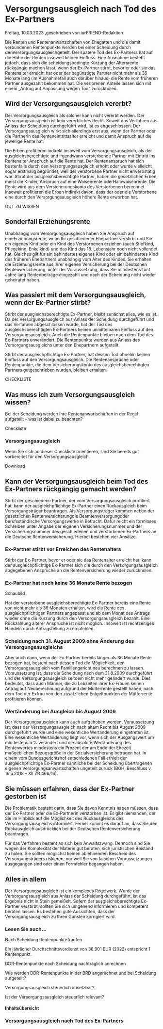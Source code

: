 # Versorgungsausgleich nach Tod des Ex-Partners

Freitag, 10.03.2023 ,geschrieben von iurFRIEND-Redaktion

Die Renten und Rentenanwartschaften von Ehegatten und die damit verbundenen Rentenpunkte werden bei einer Scheidung durch denVersorgungsausgleichgeteilt. Der spätere Tod des Ex-Partners hat auf die Höhe der Renten insoweit keinen Einfluss. Eine Ausnahme besteht jedoch, dass sich die scheidungsbedingte Kürzung der Altersrente rückgängig machen lässt, wenn der Ex-Partner stirbt, bevor er oder sie das Rentenalter erreicht hat oder der begünstigte Partner nicht mehr als 36 Monate lang (im Ausnahmefall auch darüber hinaus) die Rente vom früheren Partner ausgezahlt bekommen hat. Die verlorenen Anteile lassen sich mit einem „Antrag auf Anpassung wegen Tod“ zurückholen.

## Wird der Versorgungsausgleich vererbt?

Der Versorgungsausgleich als solcher kann nicht vererbt werden. Der Versorgungsausgleich ist kein vererbliches Recht. Soweit das Verfahren aus Anlass der Scheidung durchgeführt wird, ist es abgeschlossen. Der Versorgungsausgleich wirkt sich allerdings erst aus, wenn der Partner oder die Partnerin das Renteneintrittsalter erreicht und damit Anspruch auf die jeweilige Rente hat.

Die Erben profitieren indirekt insoweit vom Versorgungsausgleich, als der ausgleichsberechtigte und irgendwann versterbende Partner mit Eintritt ins Rentenalter Anspruch auf die Rente hat. Der Rentenanspruch hat sich bestenfalls durch den Versorgungsausgleich erhöht oder wurde vielleicht sogar erstmalig begründet, weil der verstorbene Partner nicht erwerbstätig war. Stirbt der ausgleichsberechtigte Partner, haben die gesetzlichen Erben, meist die Kinder, Anspruch auf eine Waisenrente oderHalbwaisenrente. Die Rente wird aus dem Versicherungskonto des Verstorbenen berechnet. Insoweit profitieren die Erben indirekt davon, dass der oder die Verstorbene eine durch den Versorgungsausgleich höhere Rente erworben hat.

GUT ZU WISSEN

## Sonderfall Erziehungsrente

Unabhängig vom Versorgungsausgleich haben Sie Anspruch auf eineErziehungsrente, wenn Ihr geschiedener Ehepartner verstirbt und Sie ein eigenes Kind oder ein Kind des Verstorbenen erziehen (auch Stiefkind, Pflegekind, Enkelkind) und das Kind das 18. Lebensjahr noch nicht vollendet hat. Gleiches gilt für ein behindertes eigenes Kind oder ein behindertes Kind des früheren Ehepartners unabhängig vom Alter des Kindes. Sie erhalten die Erziehungsrente aus Ihrer eigenen Versicherung bei der Deutschen Rentenversicherung, unter der Voraussetzung, dass Sie mindestens fünf Jahre lang Rentenbeiträge eingezahlt und nach der Scheidung nicht wieder geheiratet haben.

## Was passiert mit dem Versorgungsausgleich, wenn der Ex-Partner stirbt?

Stirbt der ausgleichsberechtigte Ex-Partner, bleibt zunächst alles, wie es ist. Da der Versorgungsausgleich aus Anlass der Scheidung durchgeführt und das Verfahren abgeschlossen wurde, hat der Tod des ausgleichsberechtigten Ex-Partners keinen unmittelbaren Einfluss auf den Versorgungsausgleich. Auch die Rentenpunkte bleiben nach dem Tod des Ex-Partners unverändert. Die Rentenpunkte wurden aus Anlass des Versorgungsausgleichs unter den Ehepartnern aufgeteilt.

Stirbt der ausgleichpflichtige Ex-Partner, hat dessen Tod ohnehin keinen Einfluss auf den Versorgungsausgleich. Die Rentenansprüche oder Rentenpunkte, die dem Versicherungskonto des ausgleichsberechtigten Partners gutgeschrieben wurden, bleiben erhalten.

CHECKLISTE

## Was muss ich zum Versorgungsausgleich wissen?

Bei der Scheidung werden Ihre Rentenanwartschaften in der Regel aufgeteilt - was ist dabei zu beachten?

Checkliste

### Versorgungsausgleich

Wenn Sie sich an dieser Checkliste orientieren, sind Sie bereits gut vorbereitet für den Versorgungsausgleich.

Download

## Kann der Versorgungsausgleich beim Tod des Ex-Partners rückgängig gemacht werden?

Stirbt der geschiedene Partner, der vom Versorgungsausgleich profitiert hat, kann der ausgleichpflichtige Ex-Partner einen Rückausgleich beim Versorgungsträger beantragen. Als Versorgungsträger kommen neben der gesetzlichen Rentenversicherungdie Beamtenversorgungoder berufsständische Versorgungswerke in Betracht. Dafür reicht ein formloses Schreiben unter Angabe der eigenen Versicherungsnummer und der Versicherungsnummer des geschiedenen und verstorbenen Ex-Partners an die Deutsche Rentenversicherung. Hierbei bestehen vier Ansätze.

### Ex-Partner stirbt vor Erreichen des Rentenalters

Stirbt der Ex-Partner, bevor er oder sie das Rentenalter erreicht hat, kann der ausgleichpflichtige Ex-Partner sich die durch den Versorgungsausgleich abgegebenen Ansprüche an die Rentenversicherung wieder zurückholen.

### Ex-Partner hat noch keine 36 Monate Rente bezogen

Schaubild

Hat der verstorbene ausgleichsberechtigte Ex-Partner bereits eine Rente von nicht mehr als 36 Monaten erhalten, wird die Rente des ausgleichpflichtigen Partners angepasst und ab dem Monat des Antrags wieder ohne die Kürzung durch den Versorgungsausgleich bezahlt. Eine Rückzahlung älterer Ansprüche ist nicht möglich. Insoweit ist rechtzeitiges Handeln durch Antragstellung zu empfehlen.

### Scheidung nach 31. August 2009 ohne Änderung des Versorgungsausgleichs

Aber auch dann, wenn der Ex-Partner bereits länger als 36 Monate Rente bezogen hat, besteht nach dessen Tod die Möglichkeit, den Versorgungsausgleich vom Familiengericht neu berechnen zu lassen. Voraussetzung ist, dass die Scheidung nach dem 31.8.2009 durchgeführt und der Versorgungsausgleich seitdem nicht mehr geändert wurde. Dies bedeutet, dass auch Männer, die zu Lebzeiten ihrer Ex-Frauen keinen Antrag auf Neuberechnung aufgrund der Mütterrente gestellt haben, nach dem Tod der Exfrau von den zusätzlichen Entgeltpunkten der Mütterrente profitieren können.

### Wertänderung bei Ausgleich bis August 2009

Der Versorgungsausgleich kann auch aufgehoben werden. Voraussetzung ist, dass der Versorgungsausgleich nach altem Recht bis August 2009 durchgeführt wurde und eine wesentliche Wertänderung eingetreten ist. Eine wesentliche Wertänderung liegt vor, wenn sich der Ausgangswert um mindestens 5 % verändert und die absolute Wertänderung des Rentenwertes mindestens ein Prozent der am Ende der Ehezeit maßgeblichen Bezugsgröße in der Sozialversicherung betragen hat. In einem vom Bundesgerichtshof entschiedenen Fall erhielt der ausgleichpflichtige Ex-Partner sämtliche bei der Scheidung übertragenen eigenen Versorgungsanwartschaften ungeteilt zurück (BGH, Beschluss v. 16.5.2018 – XII ZB 466/16).

## Sie müssen erfahren, dass der Ex-Partner gestorben ist

Die Problematik besteht darin, dass Sie davon Kenntnis haben müssen, dass der Ex-Partner oder die Ex-Partnerin verstorben ist. Es gibt niemanden, der Sie im Hinblick auf die Möglichkeit des Rückausgleichs des Versorgungsausgleichs informiert. Ferner kommt es darauf an, dass Sie den Rückausgleich ausdrücklich bei der Deutschen Rentenversicherung beantragen.

Für das Verfahren besteht an sich kein Anwaltszwang. Dennoch sind Sie wegen der Komplexität der Materie gut beraten, sich juristischen Beistand zu holen. Sie sollten möglichst keinen ablehnenden Bescheid des Versorgungsträgers riskieren, nur weil Sie von falschen Voraussetzungen ausgegangen sind oder einen Formfehler begangen haben.

## Alles in allem

Der Versorgungsausgleich ist ein komplexes Regelwerk. Wurde der Versorgungsausgleich aus Anlass der Scheidung durchgeführt, ist das Ergebnis nicht in Stein gemeißelt. Sofern der ausgleichsberechtigte Ex-Partner verstirbt, sollten Sie sich umgehend informieren und kompetent beraten lassen. Es bestehen gute Aussichten, dass der Versorgungsausgleich zu Ihren Gunsten korrigiert wird.

### Lesen Sie auch...

Nach Scheidung Rentenpunkte kaufen

Ein jährlicher Durchschnittsverdienst von 38.901 EUR (2022) entspricht 1 Rentenpunkt.

DDR-Rentenpunkte nach Scheidung nachträglich anrechnen

Wie werden DDR-Rentenpunkte in der BRD angerechnet und bei Scheidung aufgeteilt?

Versorgungsausgleich steuerlich absetzbar?

Ist der Versorgungsausgleich steuerlich relevant?

#### Inhaltsübersicht

### Versorgungsausgleich nach Tod des Ex-Partners